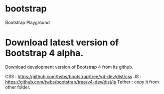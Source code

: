 # bootstrap

Bootstrap Playground

# Download latest version of Bootstrap 4 alpha.

Download development version of Bootstrap 4 from its github.

CSS : https://github.com/twbs/bootstrap/tree/v4-dev/dist/css
JS : https://github.com/twbs/bootstrap/tree/v4-dev/dist/js
Tether : copy it from other folder.


